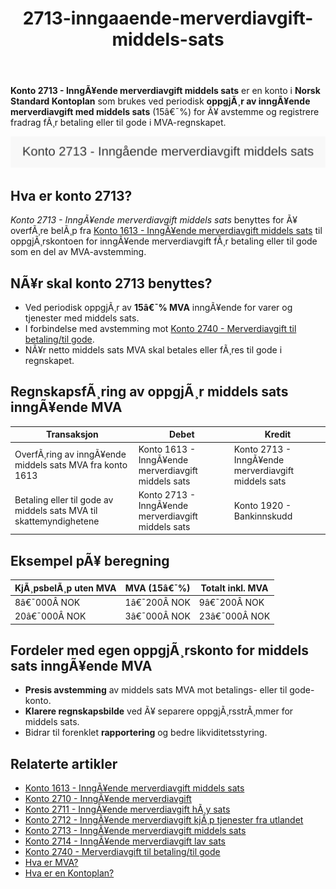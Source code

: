 ﻿---
title: "2713-inngaaende-merverdiavgift-middels-sats"
meta_title: "2713-inngaaende-merverdiavgift-middels-sats"
meta_description: "**Konto 2713 - InngÃ¥ende merverdiavgift middels sats** er en konto i **Norsk Standard Kontoplan** som brukes ved periodisk **oppgjÃ¸r av inngÃ¥ende merverdiavg..."
slug: 2713-inngaaende-merverdiavgift-middels-sats
type: blog
layout: pages/single
---

**Konto 2713 - InngÃ¥ende merverdiavgift middels sats** er en konto i **Norsk Standard Kontoplan** som brukes ved periodisk **oppgjÃ¸r av inngÃ¥ende merverdiavgift med middels sats** (15â€¯%) for Ã¥ avstemme og registrere fradrag fÃ¸r betaling eller til gode i MVA-regnskapet.

![Illustrasjon av konto 2713 InngÃ¥ende merverdiavgift middels sats](2713-inngaaende-merverdiavgift-middels-sats-image.svg)

## Hva er konto 2713?

*Konto 2713 - InngÃ¥ende merverdiavgift middels sats* benyttes for Ã¥ overfÃ¸re belÃ¸p fra [Konto 1613 - InngÃ¥ende merverdiavgift middels sats](/blogs/kontoplan/1613-inngaaende-merverdiavgift-middels-sats "Konto 1613 - InngÃ¥ende merverdiavgift middels sats") til oppgjÃ¸rskontoen for inngÃ¥ende merverdiavgift fÃ¸r betaling eller til gode som en del av MVA-avstemming.

## NÃ¥r skal konto 2713 benyttes?

* Ved periodisk oppgjÃ¸r av **15â€¯% MVA** inngÃ¥ende for varer og tjenester med middels sats.
* I forbindelse med avstemming mot [Konto 2740 - Merverdiavgift til betaling/til gode](/blogs/kontoplan/2740-merverdiavgift-til-betaling-til-gode "Konto 2740 - Merverdiavgift til betaling/til gode").
* NÃ¥r netto middels sats MVA skal betales eller fÃ¸res til gode i regnskapet.

## RegnskapsfÃ¸ring av oppgjÃ¸r middels sats inngÃ¥ende MVA

| Transaksjon                                                | Debet                                                      | Kredit                                      |
|------------------------------------------------------------|------------------------------------------------------------|----------------------------------------------|
| OverfÃ¸ring av inngÃ¥ende middels sats MVA fra konto 1613    | Konto 1613 - InngÃ¥ende merverdiavgift middels sats          | Konto 2713 - InngÃ¥ende merverdiavgift middels sats |
| Betaling eller til gode av middels sats MVA til skattemyndighetene | Konto 2713 - InngÃ¥ende merverdiavgift middels sats          | Konto 1920 - Bankinnskudd                    |

## Eksempel pÃ¥ beregning

| KjÃ¸psbelÃ¸p uten MVA | MVA (15â€¯%) | Totalt inkl. MVA |
|---------------------|------------|------------------|
| 8â€¯000Â NOK           | 1â€¯200Â NOK  | 9â€¯200Â NOK        |
| 20â€¯000Â NOK          | 3â€¯000Â NOK  | 23â€¯000Â NOK       |

## Fordeler med egen oppgjÃ¸rskonto for middels sats inngÃ¥ende MVA

* **Presis avstemming** av middels sats MVA mot betalings- eller til gode-konto.
* **Klarere regnskapsbilde** ved Ã¥ separere oppgjÃ¸rsstrÃ¸mmer for middels sats.
* Bidrar til forenklet **rapportering** og bedre likviditetsstyring.

## Relaterte artikler

* [Konto 1613 - InngÃ¥ende merverdiavgift middels sats](/blogs/kontoplan/1613-inngaaende-merverdiavgift-middels-sats "Konto 1613 - InngÃ¥ende merverdiavgift middels sats")
* [Konto 2710 - InngÃ¥ende merverdiavgift](/blogs/kontoplan/2710-inngaaende-merverdiavgift "Konto 2710 - InngÃ¥ende merverdiavgift")
* [Konto 2711 - InngÃ¥ende merverdiavgift hÃ¸y sats](/blogs/kontoplan/2711-inngaaende-merverdiavgift-hoy-sats "Konto 2711 - InngÃ¥ende merverdiavgift hÃ¸y sats")
* [Konto 2712 - InngÃ¥ende merverdiavgift kjÃ¸p tjenester fra utlandet](/blogs/kontoplan/2712-inngaaende-merverdiavgift-kjop-tjen-fra-utlandet "Konto 2712 - InngÃ¥ende merverdiavgift kjÃ¸p tjenester fra utlandet")
* [Konto 2713 - InngÃ¥ende merverdiavgift middels sats](/blogs/kontoplan/2713-inngaaende-merverdiavgift-middels-sats "Konto 2713 - InngÃ¥ende merverdiavgift middels sats")
* [Konto 2714 - InngÃ¥ende merverdiavgift lav sats](/blogs/kontoplan/2714-inngaaende-merverdiavgift-lav-sats "Konto 2714 - InngÃ¥ende merverdiavgift lav sats")
* [Konto 2740 - Merverdiavgift til betaling/til gode](/blogs/kontoplan/2740-merverdiavgift-til-betaling-til-gode "Konto 2740 - Merverdiavgift til betaling/til gode")
* [Hva er MVA?](/blogs/regnskap/hva-er-moms-mva "Hva er MVA? MVA-regnskapsfÃ¸ring og merverdiavgift")
* [Hva er en Kontoplan?](/blogs/regnskap/hva-er-kontoplan "Hva er en Kontoplan? Komplett Guide til Kontoplaner i Norsk Regnskap")
